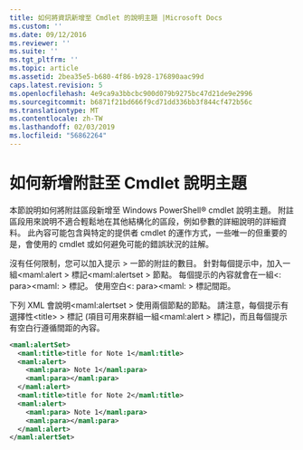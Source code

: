 ```yaml
---
title: 如何將資訊新增至 Cmdlet 的說明主題 |Microsoft Docs
ms.custom: ''
ms.date: 09/12/2016
ms.reviewer: ''
ms.suite: ''
ms.tgt_pltfrm: ''
ms.topic: article
ms.assetid: 2bea35e5-b680-4f86-b928-176890aac99d
caps.latest.revision: 5
ms.openlocfilehash: 4e9ca9a3bbcbc900d079b9275bc47d21de9e2996
ms.sourcegitcommit: b6871f21bd666f9cd71dd336bb3f844cf472b56c
ms.translationtype: MT
ms.contentlocale: zh-TW
ms.lasthandoff: 02/03/2019
ms.locfileid: "56862264"
---
```

# <a name="how-to-add-notes-to-a-cmdlet-help-topic"></a>如何新增附註至 Cmdlet 說明主題

本節說明如何將附註區段新增至 Windows PowerShell® cmdlet 說明主題。 附註區段用來說明不適合輕鬆地在其他結構化的區段，例如參數的詳細說明的詳細資料。 此內容可能包含與特定的提供者 cmdlet 的運作方式，一些唯一的但重要的是，會使用的 cmdlet 或如何避免可能的錯誤狀況的註解。

沒有任何限制，您可以加入提示 > 一節的附註的數目。 針對每個提示中，加入一組\<maml:alert > 標記\<maml:alertset > 節點。 每個提示的內容就會在一組\<: para><maml: > 標記。 使用空白\<: para><maml: > 標記間距。

下列 XML 會說明\<maml:alertset > 使用兩個節點的節點。 請注意，每個提示有選擇性\<title> > 標記 (項目可用來群組一組\<maml:alert > 標記)，而且每個提示有空白行遵循間距的內容。

```xml
<maml:alertSet>
  <maml:title>title for Note 1</maml:title>
  <maml:alert>
    <maml:para> Note 1</maml:para>
    <maml:para></maml:para>
  </maml:alert>
  <maml:title>title for Note 2</maml:title>
  <maml:alert>
    <maml:para> Note 1</maml:para>
    <maml:para></maml:para>
  </maml:alert>
</maml:alertSet>
```



